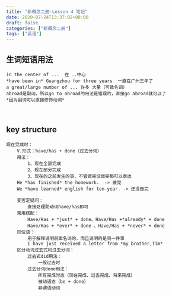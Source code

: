 ```yaml
---
title: "新概念二册-Lesson 4 笔记"
date: 2020-07-24T13:37:02+08:00
draft: false
categories: ["新概念二册"]
tags: ["英语"]
---
```


## 生词短语用法
    in the center of ...  在 ..中心
    *have been in* Guangzhou for three years  一直在广州三年了
    a great/large number of ... 许多 大量（可数名词）
    abroad是副词，所以go to abroad的用法是错误的，直接go abroad就可以了
    *因为副词可以直接修饰动词*  
&nbsp;&nbsp;  

## key structure  
    现在完成时：
        V.形式：have/has + done（过去分词）
        用法：
            1、现在全部完成
            2、现在部分完成
            3、现在的之前发生的事，不管做完没做完都可以表达
        He *has finished* the homework.  -> 做完
        We *have learned* english for ten-year. -> 还没做完
    
        变否定疑问：
            直接处理助动词have/has即可
        常用搭配：
            Have/Has + *just* + done、Have/Has +*already* + done 
            Have/Has + *ever* + done 、Have/Has + *never* + done
        同位语：
            用于解释说明前面名词的，而且说明的是同一件事
            I have just received a letter from *my brother,Tim*
        区分动词过去式和过去分词：
            过去式did用法：
                一般过去时
            过去分词done用法：
                所有完成时态（现在完成、过去完成、将来完成）
                被动语态（be + done）
                非谓语动词


